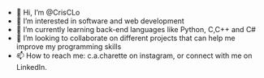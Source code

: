- 👋 Hi, I’m @CrisCLo
- 👀 I’m interested in software and web development
- 🌱 I’m currently learning back-end languages like Python, C,C++ and C#
- 💞️ I’m looking to collaborate on different projects that can help me improve my programming skills
- 📫 How to reach me: c.a.charette on instagram, or connect with me on LinkedIn.

<!---
CrisCLo/CrisCLo is a ✨ special ✨ repository because its `README.md` (this file) appears on your GitHub profile.
You can click the Preview link to take a look at your changes.
--->
